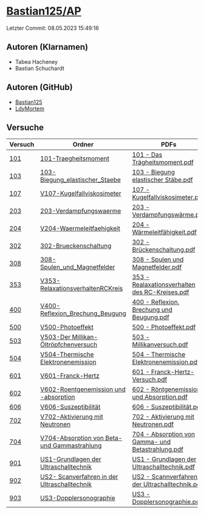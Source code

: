 # [Bastian125/AP](https://github.com/Bastian125/AP)

Letzter Commit: 08.05.2023 15:49:16

## Autoren (Klarnamen)
- Tabea Hacheney
- Bastian Schuchardt

## Autoren (GitHub)
- [Bastian125](https://github.com/Bastian125)
- [LdyMortem](https://github.com/LdyMortem)

## Versuche

|        Versuch         |                                                                     Ordner                                                                      |                                                                                                        PDFs                                                                                                         |
|------------------------|-------------------------------------------------------------------------------------------------------------------------------------------------|---------------------------------------------------------------------------------------------------------------------------------------------------------------------------------------------------------------------|
|[101](../../versuch/101)|[101-Traegheitsmoment](https://github.com/Bastian125/AP/tree/master/101-Traegheitsmoment)                                                        |[101 - Das Trägheitsmoment.pdf](https://docs.google.com/viewer?url=https://raw.githubusercontent.com/Bastian125/AP/master/Versuche/101%20-%20Das%20Tr%C3%A4gheitsmoment.pdf)                                         |
|[103](../../versuch/103)|[103-Biegung_elastischer_Staebe](https://github.com/Bastian125/AP/tree/master/103-Biegung_elastischer_Staebe)                                    |[103 - Biegung elastischer Stäbe.pdf](https://docs.google.com/viewer?url=https://raw.githubusercontent.com/Bastian125/AP/master/Versuche/103%20-%20Biegung%20elastischer%20St%C3%A4be.pdf)                           |
|[107](../../versuch/107)|[V107-Kugelfallviskosimeter](https://github.com/Bastian125/AP/tree/master/V107-Kugelfallviskosimeter)                                            |[107 - Kugelfallviskosimeter.pdf](https://docs.google.com/viewer?url=https://raw.githubusercontent.com/Bastian125/AP/master/Versuche/107%20-%20Kugelfallviskosimeter.pdf)                                            |
|[203](../../versuch/203)|[203-Verdampfungswaerme](https://github.com/Bastian125/AP/tree/master/203-Verdampfungswaerme)                                                    |[203 - Verdampfungswärme.pdf](https://docs.google.com/viewer?url=https://raw.githubusercontent.com/Bastian125/AP/master/Versuche/203%20-%20Verdampfungsw%C3%A4rme.pdf)                                               |
|[204](../../versuch/204)|[V204-Waermeleitfaehigkeit](https://github.com/Bastian125/AP/tree/master/V204-Waermeleitfaehigkeit)                                              |[204 - Wärmeleitfähigkeit.pdf](https://docs.google.com/viewer?url=https://raw.githubusercontent.com/Bastian125/AP/master/Versuche/204%20-%20W%C3%A4rmeleitf%C3%A4higkeit.pdf)                                        |
|[302](../../versuch/302)|[302-Brueckenschaltung](https://github.com/Bastian125/AP/tree/master/302-Brueckenschaltung)                                                      |[302 - Brückenschaltung.pdf](https://docs.google.com/viewer?url=https://raw.githubusercontent.com/Bastian125/AP/master/Versuche/302%20-%20Br%C3%BCckenschaltung.pdf)                                                 |
|[308](../../versuch/308)|[308-Spulen_und_Magnetfelder](https://github.com/Bastian125/AP/tree/master/308-Spulen_und_Magnetfelder)                                          |[308 - Spulen und Magnetfelder.pdf](https://docs.google.com/viewer?url=https://raw.githubusercontent.com/Bastian125/AP/master/Versuche/308%20-%20Spulen%20und%20Magnetfelder.pdf)                                    |
|[353](../../versuch/353)|[V353-RelaxationsverhaltenRCKreis](https://github.com/Bastian125/AP/tree/master/V353-RelaxationsverhaltenRCKreis)                                |[353 - Realaxationsverhalten des RC-Kreises.pdf](https://docs.google.com/viewer?url=https://raw.githubusercontent.com/Bastian125/AP/master/Versuche/353%20-%20Realaxationsverhalten%20des%20RC-Kreises.pdf)          |
|[400](../../versuch/400)|[V400-Reflexion_Brechung_Beugung](https://github.com/Bastian125/AP/tree/master/V400-Reflexion_Brechung_Beugung)                                  |[400 - Reflexion, Brechung und Beugung.pdf](https://docs.google.com/viewer?url=https://raw.githubusercontent.com/Bastian125/AP/master/Versuche/400%20-%20Reflexion%2C%20Brechung%20und%20Beugung.pdf)                |
|[500](../../versuch/500)|[V500-Photoeffekt](https://github.com/Bastian125/AP/tree/master/V500-Photoeffekt)                                                                |[500 - Photoeffekt.pdf](https://docs.google.com/viewer?url=https://raw.githubusercontent.com/Bastian125/AP/master/Versuche/500%20-%20Photoeffekt.pdf)                                                                |
|[503](../../versuch/503)|[V503-Der Millikan-Öltröpfchenversuch](https://github.com/Bastian125/AP/tree/master/V503-Der%20Millikan-%C3%96ltr%C3%B6pfchenversuch)            |[503 - Millikanversuch.pdf](https://docs.google.com/viewer?url=https://raw.githubusercontent.com/Bastian125/AP/master/Versuche/503%20-%20Millikanversuch.pdf)                                                        |
|[504](../../versuch/504)|[V504-Thermische Elektronenemission](https://github.com/Bastian125/AP/tree/master/V504-Thermische%20Elektronenemission)                          |[504 - Thermische Elektronenemission.pdf](https://docs.google.com/viewer?url=https://raw.githubusercontent.com/Bastian125/AP/master/Versuche/504%20-%20Thermische%20Elektronenemission.pdf)                          |
|[601](../../versuch/601)|[V601-Franck-Hertz](https://github.com/Bastian125/AP/tree/master/V601-Franck-Hertz)                                                              |[601 - Franck-Hertz-Versuch.pdf](https://docs.google.com/viewer?url=https://raw.githubusercontent.com/Bastian125/AP/master/Versuche/601%20-%20Franck-Hertz-Versuch.pdf)                                              |
|[602](../../versuch/602)|[V602-Roentgenemission und -absorption](https://github.com/Bastian125/AP/tree/master/V602-Roentgenemission%20und%20-absorption)                  |[602 - Röntgenemission und Absorption.pdf](https://docs.google.com/viewer?url=https://raw.githubusercontent.com/Bastian125/AP/master/Versuche/602%20-%20R%C3%B6ntgenemission%20und%20Absorption.pdf)                 |
|[606](../../versuch/606)|[V606-Suszeptibilität](https://github.com/Bastian125/AP/tree/master/V606-Suszeptibilit%C3%A4t)                                                   |[606 - Suszeptibilität.pdf](https://docs.google.com/viewer?url=https://raw.githubusercontent.com/Bastian125/AP/master/Versuche/606%20-%20Suszeptibilit%C3%A4t.pdf)                                                   |
|[702](../../versuch/702)|[V702-Aktivierung mit Neutronen](https://github.com/Bastian125/AP/tree/master/V702-Aktivierung%20mit%20Neutronen)                                |[702 - Aktivierung mit Neutronen.pdf](https://docs.google.com/viewer?url=https://raw.githubusercontent.com/Bastian125/AP/master/Versuche/702%20-%20Aktivierung%20mit%20Neutronen.pdf)                                |
|[704](../../versuch/704)|[V704-Absorption von Beta- und Gammastrahlung](https://github.com/Bastian125/AP/tree/master/V704-Absorption%20von%20Beta-%20und%20Gammastrahlung)|[704 - Absorption von Gamma- und Betastrahlung.pdf](https://docs.google.com/viewer?url=https://raw.githubusercontent.com/Bastian125/AP/master/Versuche/704%20-%20Absorption%20von%20Gamma-%20und%20Betastrahlung.pdf)|
|[901](../../versuch/901)|[US1-Grundlagen der Ultraschalltechnik](https://github.com/Bastian125/AP/tree/master/US1-Grundlagen%20der%20Ultraschalltechnik)                  |[US1 - Grundlagen der Ultraschalltechnik.pdf](https://docs.google.com/viewer?url=https://raw.githubusercontent.com/Bastian125/AP/master/Versuche/US1%20-%20Grundlagen%20der%20Ultraschalltechnik.pdf)                |
|[902](../../versuch/902)|[US2- Scanverfahren in der Ultraschalltechnik](https://github.com/Bastian125/AP/tree/master/US2-%20Scanverfahren%20in%20der%20Ultraschalltechnik)|[US2 - Scannverfahren in der Ultrachalltechnik.pdf](https://docs.google.com/viewer?url=https://raw.githubusercontent.com/Bastian125/AP/master/Versuche/US2%20-%20Scannverfahren%20in%20der%20Ultrachalltechnik.pdf)  |
|[903](../../versuch/903)|[US3-Dopplersonographie](https://github.com/Bastian125/AP/tree/master/US3-Dopplersonographie)                                                    |[US3 - Dopplersonographie.pdf](https://docs.google.com/viewer?url=https://raw.githubusercontent.com/Bastian125/AP/master/Versuche/US3%20-%20Dopplersonographie.pdf)                                                  |
